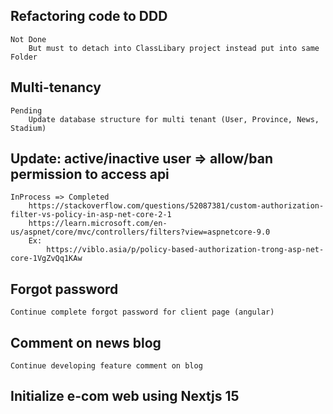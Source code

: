 ## Refactoring code to DDD 
    Not Done
        But must to detach into ClassLibary project instead put into same Folder 

## Multi-tenancy
    Pending
        Update database structure for multi tenant (User, Province, News, Stadium)

## Update: active/inactive user => allow/ban permission to access api
    InProcess => Completed
        https://stackoverflow.com/questions/52087381/custom-authorization-filter-vs-policy-in-asp-net-core-2-1
        https://learn.microsoft.com/en-us/aspnet/core/mvc/controllers/filters?view=aspnetcore-9.0
        Ex: 
            https://viblo.asia/p/policy-based-authorization-trong-asp-net-core-1VgZvQq1KAw

## Forgot password
    Continue complete forgot password for client page (angular)

## Comment on news blog
    Continue developing feature comment on blog

## Initialize e-com web using Nextjs 15